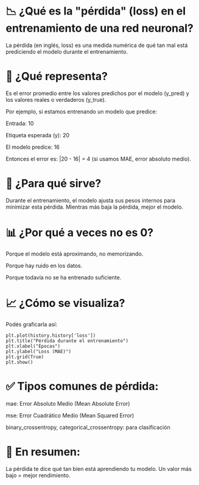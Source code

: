 # 📉 ¿Qué es la "pérdida" (loss) en el entrenamiento de una red neuronal?
La pérdida (en inglés, loss) es una medida numérica de qué tan mal está prediciendo el modelo durante el entrenamiento.

# 🧠 ¿Qué representa?
Es el error promedio entre los valores predichos por el modelo (y_pred) y los valores reales o verdaderos (y_true).

Por ejemplo, si estamos entrenando un modelo que predice:

Entrada: 10

Etiqueta esperada (y): 20

El modelo predice: 16

Entonces el error es: |20 - 16| = 4 (si usamos MAE, error absoluto medio).

# 🔧 ¿Para qué sirve?
Durante el entrenamiento, el modelo ajusta sus pesos internos para minimizar esta pérdida. Mientras más baja la pérdida, mejor el modelo.

# 📊 ¿Por qué a veces no es 0?
Porque el modelo está aproximando, no memorizando.

Porque hay ruido en los datos.

Porque todavía no se ha entrenado suficiente.

# 📈 ¿Cómo se visualiza?
Podés graficarla así:

```
plt.plot(history.history['loss'])
plt.title("Pérdida durante el entrenamiento")
plt.xlabel("Épocas")
plt.ylabel("Loss (MAE)")
plt.grid(True)
plt.show()
```

# ✅ Tipos comunes de pérdida:
mae: Error Absoluto Medio (Mean Absolute Error)

mse: Error Cuadrático Medio (Mean Squared Error)

binary_crossentropy, categorical_crossentropy: para clasificación

# 📌 En resumen:
La pérdida te dice qué tan bien está aprendiendo tu modelo. Un valor más bajo = mejor rendimiento.